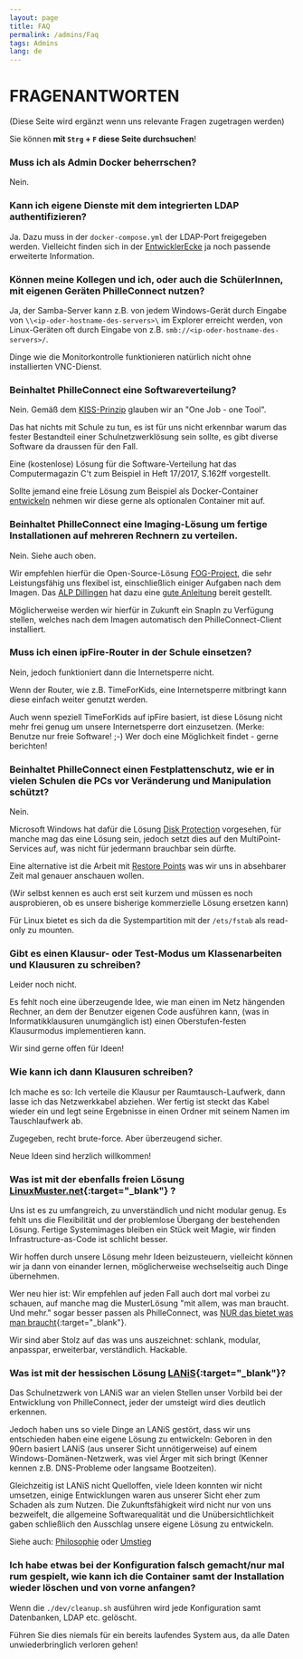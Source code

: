 ```yaml
---
layout: page
title: FAQ
permalink: /admins/Faq
tags: Admins
lang: de
---
```


# **FRAGEN**ANTWORTEN

(Diese Seite wird ergänzt wenn uns relevante Fragen zugetragen werden)

Sie können **mit `Strg` + `F` diese Seite durchsuchen**!

### Muss ich als Admin **Docker beherrschen**?
Nein.

### Kann ich **eigene Dienste** mit dem integrierten **LDAP** authentifizieren?
Ja. Dazu muss in der `docker-compose.yml` der LDAP-Port freigegeben werden. Vielleicht finden sich in der [EntwicklerEcke](/Entwickler) ja noch passende erweiterte Information.

### Können meine Kollegen und ich, oder auch die SchülerInnen, mit **eigenen Geräten** PhilleConnect nutzen?
Ja, der Samba-Server kann z.B. von jedem Windows-Gerät durch Eingabe von `\\<ip-oder-hostname-des-servers>\` im Explorer erreicht werden, von Linux-Geräten oft durch Eingabe von z.B. `smb://<ip-oder-hostname-des-servers>/`.

Dinge wie die Monitorkontrolle funktionieren natürlich nicht ohne installierten VNC-Dienst.

### Beinhaltet PhilleConnect eine **Softwareverteilung**?
Nein. Gemäß dem [KISS-Prinzip](/Allgemein) glauben wir an "One Job - one Tool".

Das hat nichts mit Schule zu tun, es ist für uns nicht erkennbar warum das fester Bestandteil einer Schulnetzwerklösung sein sollte, es gibt diverse Software da draussen für den Fall.

Eine (kostenlose) Lösung für die Software-Verteilung hat das Computermagazin C't zum Beispiel in Heft 17/2017, S.162ff vorgestellt.

Sollte jemand eine freie Lösung zum Beispiel als Docker-Container [entwickeln](/Entwickler) nehmen wir diese gerne als optionalen Container mit auf.

### Beinhaltet PhilleConnect eine **Imaging-Lösung** um fertige Installationen auf mehreren Rechnern zu verteilen.
Nein. Siehe auch oben.

Wir empfehlen hierfür die Open-Source-Lösung [FOG-Project](https://fogproject.org), die sehr Leistungsfähig uns flexibel ist, einschließlich einiger Aufgaben nach dem Imagen. Das [ALP Dillingen](https://alp.dillingen.de/) hat dazu eine [gute Anleitung](http://schulnetz.alp.dillingen.de/materialien/Fog.pdf) bereit gestellt.

Möglicherweise werden wir hierfür in Zukunft ein SnapIn zu Verfügung stellen, welches nach dem Imagen automatisch den PhilleConnect-Client installiert.

### Muss ich einen **ipFire-Router** in der Schule einsetzen?
Nein, jedoch funktioniert dann die Internetsperre nicht.

Wenn der Router, wie z.B. TimeForKids, eine Internetsperre mitbringt kann diese einfach weiter genutzt werden.

Auch wenn speziell TimeForKids auf ipFire basiert, ist diese Lösung nicht mehr frei genug um unsere Internetsperre dort einzusetzen. (Merke: Benutze nur freie Software! ;-) Wer doch eine Möglichkeit findet - gerne berichten!

### Beinhaltet PhilleConnect einen **Festplattenschutz**, wie er in vielen Schulen die PCs vor Veränderung und Manipulation schützt?

Nein.

Microsoft Windows hat dafür die Lösung [Disk Protection](https://docs.microsoft.com/en-us/windows-server/remote/multipoint-services/enable-or-disable-disk-protection) vorgesehen, für manche mag das eine Lösung sein, jedoch setzt dies auf den MultiPoint-Services auf, was nicht für jedermann brauchbar sein dürfte.

Eine alternative ist die Arbeit mit [Restore Points](https://msdn.microsoft.com/en-us/library/aa378910(VS.85).aspx) was wir uns in absehbarer Zeit mal genauer anschauen wollen.

(Wir selbst kennen es auch erst seit kurzem und müssen es noch ausprobieren, ob es unsere bisherige kommerzielle Lösung ersetzen kann)

Für Linux bietet es sich da die Systempartition mit der `/ets/fstab` als read-only zu mounten.

### Gibt es einen **Klausur- oder Test-Modus** um Klassenarbeiten und Klausuren zu schreiben?

Leider noch nicht.

Es fehlt noch eine überzeugende Idee, wie man einen im Netz hängenden Rechner, an dem der Benutzer eigenen Code ausführen kann, (was in Informatikklausuren unumgänglich ist) einen Oberstufen-festen Klausurmodus implementieren kann.

Wir sind gerne offen für Ideen!

### Wie kann ich dann **Klausuren schreiben**?

Ich mache es so: Ich verteile die Klausur per Raumtausch-Laufwerk, dann lasse ich das Netzwerkkabel abziehen. Wer fertig ist steckt das Kabel wieder ein und legt seine Ergebnisse in einen Ordner mit seinem Namen im Tauschlaufwerk ab.

Zugegeben, recht brute-force. Aber überzeugend sicher.

Neue Ideen sind herzlich willkommen!

### Was ist mit der ebenfalls freien Lösung **[LinuxMuster.net](https://linuxmuster.net){:target="_blank"}** ? ###

Uns ist es zu umfangreich, zu unverständlich und nicht modular genug. Es fehlt uns die Flexibilität und der problemlose Übergang der bestehenden Lösung. Fertige Systemimages bleiben ein Stück weit Magie, wir finden Infrastructure-as-Code ist schlicht besser.

Wir hoffen durch unsere Lösung mehr Ideen beizusteuern, vielleicht können wir ja dann von einander lernen, möglicherweise wechselseitig auch Dinge übernehmen.

Wer neu hier ist: Wir empfehlen auf jeden Fall auch dort mal vorbei zu schauen, auf manche mag die MusterLösung "mit allem, was man braucht. Und mehr." sogar besser passen als PhilleConnect, was [NUR das bietet was man braucht](/Allgemein){:target="_blank"}.

Wir sind aber Stolz auf das was uns auszeichnet: schlank, modular, anpasspar, erweiterbar, verständlich. Hackable.

### Was ist mit der hessischen Lösung **[LANiS](https://lanis-system.de){:target="_blank"}**?

Das Schulnetzwerk von LANiS war an vielen Stellen unser Vorbild bei der Entwicklung von PhilleConnect, jeder der umsteigt wird dies deutlich erkennen.

Jedoch haben uns so viele Dinge an LANiS gestört, dass wir uns entschieden haben eine eigene Lösung zu entwickeln: Geboren in den 90ern basiert LANiS (aus unserer Sicht unnötigerweise) auf einem Windows-Domänen-Netzwerk, was viel Ärger mit sich bringt (Kenner kennen z.B. DNS-Probleme oder langsame Bootzeiten).

Gleichzeitig ist LANiS nicht Quelloffen, viele Ideen konnten wir nicht umsetzen, einige Entwicklungen waren aus unserer Sicht eher zum Schaden als zum Nutzen. Die Zukunftsfähigkeit wird nicht nur von uns bezweifelt, die allgemeine Softwarequalität und die Unübersichtlichkeit gaben schließlich den Ausschlag unsere eigene Lösung zu entwickeln.

Siehe auch: [Philosophie](/Allgemein) oder [Umstieg](/admins/Umstieg)

### Ich habe etwas bei der Konfiguration falsch gemacht/nur mal rum gespielt, wie kann ich die **Container samt der Installation wieder löschen** und von vorne anfangen?

Wenn die `./dev/cleanup.sh` ausführen wird jede Konfiguration samt Datenbanken, LDAP etc. gelöscht.

Führen Sie dies niemals für ein bereits laufendes System aus, da alle Daten unwiederbringlich verloren gehen!
